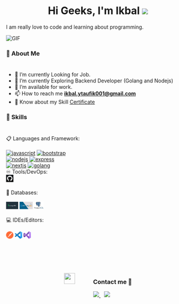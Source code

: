 <h1 align="center">Hi Geeks, I'm Ikbal <img src="https://media.giphy.com/media/hvRJCLFzcasrR4ia7z/giphy.gif" width="35"></h1>

I am really love to code and learning about programming.

<a target="_blank" align="center">
  <img  top="500" height="300" width="400" alt="GIF" src="https://media.tenor.com/ojvGzDGhAtAAAAAd/enjoying-music-music.gif">
</a>

### :boy: About Me
#

- 🏢 I’m currently Looking for Job.
- 🌱 I’m currently Exploring Backend Developer (Golang and Nodejs)
- 🤝 I’m available for work.
- 📫 How to reach me **ikbal.ytaufik001@gmail.com**
- 📄 Know about my Skill <a href="https://github.com/ikbal0/ikbal0/blob/test/Sertifikat_Ikbal%20yaduar%20taupik_Scalable%20Web%20Service%20with%20Golang.pdf" target="blank">
  Certificate</a>

### :open_book: Skills 
#
<div/>
📋 Languages and Framework:
<br/>
<br/>
<!-- js -->
<a margin="20" href="https://developer.mozilla.org/en-US/docs/Web/JavaScript" target="_blank"><img margin="20px" height="30" src="https://cdn.jsdelivr.net/gh/devicons/devicon/icons/javascript/javascript-plain.svg" alt="javascript"></a>
<!-- bootstrap -->
<a margin="20" href="https://getbootstrap.com" target="_blank"><img margin="20px" height="30" src="https://cdn.jsdelivr.net/gh/devicons/devicon/icons/bootstrap/bootstrap-original-wordmark.svg" alt="bootstrap"></a>

<br/>
<!-- nodejs -->
<a margin="20" href="https://nodejs.org" target="_blank"><img margin="20px" height="50" src="https://cdn.jsdelivr.net/gh/devicons/devicon/icons/nodejs/nodejs-plain-wordmark.svg" alt="nodejs"></a>
<!-- express -->
<a margin="20" href="https://expressjs.com" target="_blank"><img margin="20px" height="30" src="https://cdn.jsdelivr.net/gh/devicons/devicon/icons/express/express-original.svg" alt="express"></a>

<br/>
<!-- nestjs -->
<a margin="20" href="https://nestjs.com/" target="_blank"><img margin="20px" height="30" src="https://cdn.jsdelivr.net/gh/devicons/devicon/icons/nextjs/nextjs-original.svg" alt="nextjs"></a>
<!-- golang -->
<a margin="20" href="https://nestjs.com/" target="_blank"><img margin="20px" height="30" src="https://cdn.jsdelivr.net/gh/devicons/devicon/icons/go/go-original.svg" alt="golang"></a>

<br/>

<div/>
♾️ Tools/DevOps:
<br/>
<!-- Github -->
<a margin="20" href="https://github.com/" target="_blank"><img margin="20px" height="20" src="https://github.com/brightkut/brightkut/blob/main/github.png" alt="github"></a>
<br/>
<br/>
<div/>
💾 Databases:
<br/>
<br/>
<!-- MongoDB -->
<a margin="20" href="https://www.mongodb.com/" target="_blank"><img margin="20px" height="20" src="https://github.com/brightkut/brightkut/blob/main/mongo.png" alt="mongo"></a>
<!-- Mysql -->
<a margin="20" href="https://www.mysql.com/" target="_blank"><img margin="20px" height="20" src="https://github.com/brightkut/brightkut/blob/main/mysql.jpeg" alt="mysql"></a>
<!-- Postgres -->
<a margin="20" href="https://www.postgresql.org/" target="_blank"><img margin="20px" height="20" src="https://github.com/brightkut/brightkut/blob/main/postgres.jpeg" alt="postgres"></a>
<br/>
<div/>
<br/>
💻 IDEs/Editors:
<br/>
<br/>
<!-- Postman -->
<a margin="20" href="https://www.postman.com/downloads/" target="_blank"><img margin="20px" height="20" src="https://github.com/brightkut/brightkut/blob/main/post.png" alt="postman"></a>
<!-- Vscode -->
<a margin="20" href="https://code.visualstudio.com/" target="_blank"><img margin="20px" height="20" src="https://github.com/brightkut/brightkut/blob/main/vsc.png" alt="vscode"></a>
<!-- Visual studio -->
<a margin="20" href="https://visualstudio.microsoft.com/" target="_blank"><img margin="20px" height="20" src="https://github.com/brightkut/brightkut/blob/main/vs.png" alt="visuals"></a>
<br/>

<br/>
<br/>
<br/>
<br/>

###

<h3 align="center" > <img src="https://media.giphy.com/media/iY8CRBdQXODJSCERIr/giphy.gif" width="30" height="30" style="margin-right: 50px;">Contact  me 🤝 </h3>
<p align="center">

 <div align="center"  class="icons-social" style="margin-left: 10px;">
        <a style="margin-left: 10px;"  target="_blank" href="https://www.linkedin.com/in/ikbal-yaduar-taupik-9844b91a5/">
			<img src="https://img.icons8.com/doodle/40/000000/linkedin--v2.png">
        </a>
        <a style="margin-left: 10px;" target="_blank" href="https://github.com/ikbal0">
		    <img src="https://img.icons8.com/doodle/40/000000/github--v1.png">
        </a>
</div>


<br/>